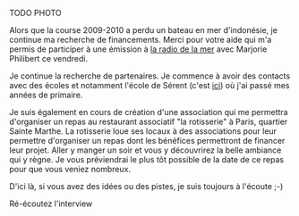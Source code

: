 TODO PHOTO 

Alors que la course 2009-2010 a perdu un bateau en mer d'indonésie, je continue ma recherche de financements. Merci pour votre aide qui m'a permis de participer à une émission à [la radio de la mer](http://laradiodelamer.ouifm.fr/) avec Marjorie Philibert ce vendredi.

Je continue la recherche de partenaires. Je commence à avoir des contacts avec des écoles et notamment l'école de Sérent (c'est [ici](https://www.google.fr/maps/place/56460+S%C3%A9rent/@47.8245287,-2.5697072,12z/data=!3m1!4b1!4m5!3m4!1s0x480fc47d5b9f04d9:0x40ca5cd36e2bb00!8m2!3d47.822443!4d-2.506139?hl=fr)) où j'ai passé mes années de primaire.

Je suis également en cours de création d'une association qui me permettra d'organiser un repas au restaurant associatif "la rotisserie" à Paris, quartier Sainte Marthe. La rotisserie loue ses locaux à des associations pour leur permettre d'organiser un repas dont les bénéfices permettront de financer leur projet. Aller y manger un soir et vous y découvrirez la belle ambiance qui y règne. Je vous préviendrai le plus tôt possible de la date de ce repas pour que vous veniez nombreux.

D'ici là, si vous avez des idées ou des pistes, je suis toujours à l'écoute ;-)

Ré-écoutez l'interview
